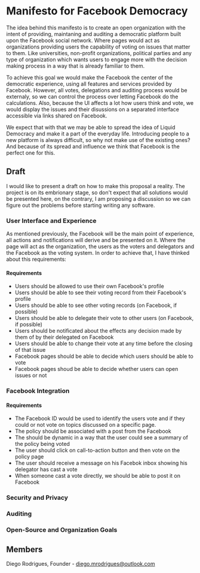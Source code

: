 # Manifesto for Facebook Democracy

The idea behind this manifesto is to create an open organization with the intent of providing, maintaning and auditing a democratic platform built upon the Facebook social network. Where pages would act as organizations providing users the capability of voting on issues that matter to them. Like universities, non-profit organizations, political parties and any type of organization which wants users to engage more with the decision making process in a way that is already familiar to them.

To achieve this goal we would make the Facebook the center of the democratic experience, using all features and services provided by Facebook. However, all votes, delegations and auditing process would be externaly, so we can control the process over letting Facebook do the calculations. Also, because the UI affects a lot how users think and vote, we would display the issues and their disussions on a separated interface accessible via links shared on Facebook.

We expect that with that we may be able to spread the idea of Liquid Democracy and make it a part of the everyday life. Introducing people to a new platform is always difficult, so why not make use of the existing ones? And because of its spread and influence we think that Facebook is the perfect one for this.

## Draft

I would like to present a draft on how to make this proposal a reality. The project is on its embrionary stage, so don't expect that all solutions would be presented here, on the contrary, I am proposing a discussion so we can figure out the problems before starting writing any software.

### User Interface and Experience

As mentioned previously, the Facebook will be the main point of experience, all actions and notifications will derive and be presented on it. Where the page will act as the organization, the users as the voters and delegators and the Facebook as the voting system. In order to achieve that, I have thinked about this requirements:

#### Requirements

- Users should be allowed to use their own Facebook's profile
- Users should be able to see their voting record from their Facebook's profile
- Users should be able to see other voting records (on Facebook, if possible)
- Users should be able to delegate their vote to other users (on Facebook, if possible) 
- Users should be notificated about the effects any decision made by them of by their delegated on Facebook
- Users should be able to change their vote at any time before the closing of that issue
- Facebook pages should be able to decide which users should be able to vote
- Facebook pages shoud be able to decide whether users can open issues or not

### Facebook Integration

#### Requirements
- The Facebook ID would be used to identify the users vote and if they could or not vote on topics discussed on a specific page.
- The policy should be associated with a post from the Facebook
- The should be dynamic in a way that the user could see a summary of the policy being voted
- The user should click on call-to-action button and then vote on the policy page
- The user should receive a message on his Facebok inbox showing his delegator has cast a vote
- When someone cast a vote directly, we should be able to post it on Facebook

### Security and Privacy

### Auditing

### Open-Source and Organization Goals

## Members
Diego Rodrigues, Founder - diego.mrodrigues@outlook.com
